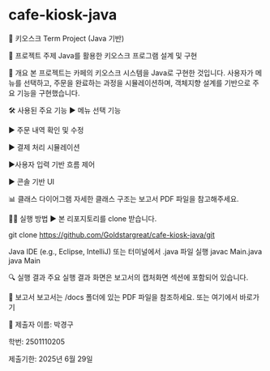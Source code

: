 # cafe-kiosk-java
🍔 키오스크 Term Project (Java 기반)

📌 프로젝트 주제
Java를 활용한 키오스크 프로그램 설계 및 구현

🧾 개요
본 프로젝트는 카페의 키오스크 시스템을 Java로 구현한 것입니다. 사용자가 메뉴를 선택하고, 주문을 완료하는 과정을 시뮬레이션하며, 객체지향 설계를 기반으로 주요 기능을 구현했습니다.

🛠 사용된 주요 기능
▶ 메뉴 선택 기능

▶ 주문 내역 확인 및 수정

▶ 결제 처리 시뮬레이션

▶사용자 입력 기반 흐름 제어

▶ 콘솔 기반 UI

📊 클래스 다이어그램
자세한 클래스 구조는 보고서 PDF 파일을 참고해주세요.

🧑‍💻 실행 방법
▶ 본 리포지토리를 clone 받습니다.

git clone https://github.com/Goldstargreat/cafe-kiosk-java/git

Java IDE (e.g., Eclipse, IntelliJ) 또는 터미널에서 .java 파일 실행
javac Main.java
java Main

🔍 실행 결과
주요 실행 결과 화면은 보고서의 캡처화면 섹션에 포함되어 있습니다.

📂 보고서
보고서는 /docs 폴더에 있는 PDF 파일을 참조하세요.
또는 여기에서 바로가기

📎 제출자
이름: 박경구

학번: 2501110205

제출기한: 2025년 6월 29일

